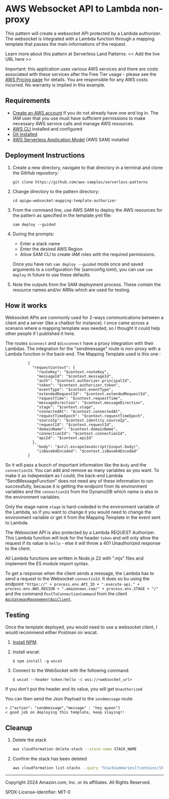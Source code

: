 # AWS Websocket API to Lambda non-proxy

This pattern will create a websocket API protected by a Lambda authorizer. The websocket is integrated with a Lambda function through a mapping template that passes the main informations of the request.

Learn more about this pattern at Serverless Land Patterns: << Add the live URL here >>

Important: this application uses various AWS services and there are costs associated with these services after the Free Tier usage - please see the [AWS Pricing page](https://aws.amazon.com/pricing/) for details. You are responsible for any AWS costs incurred. No warranty is implied in this example.

## Requirements

* [Create an AWS account](https://portal.aws.amazon.com/gp/aws/developer/registration/index.html) if you do not already have one and log in. The IAM user that you use must have sufficient permissions to make necessary AWS service calls and manage AWS resources.
* [AWS CLI](https://docs.aws.amazon.com/cli/latest/userguide/install-cliv2.html) installed and configured
* [Git Installed](https://git-scm.com/book/en/v2/Getting-Started-Installing-Git)
* [AWS Serverless Application Model](https://docs.aws.amazon.com/serverless-application-model/latest/developerguide/serverless-sam-cli-install.html) (AWS SAM) installed

## Deployment Instructions

1. Create a new directory, navigate to that directory in a terminal and clone the GitHub repository:
    ``` 
    git clone https://github.com/aws-samples/serverless-patterns
    ```
1. Change directory to the pattern directory:
    ```
    cd apigw-websocket-mapping-template-authorizer
    ```
1. From the command line, use AWS SAM to deploy the AWS resources for the pattern as specified in the template.yml file:
    ```
    sam deploy --guided
    ```
1. During the prompts:
    * Enter a stack name
    * Enter the desired AWS Region
    * Allow SAM CLI to create IAM roles with the required permissions.

    Once you have run `sam deploy --guided` mode once and saved arguments to a configuration file (samconfig.toml), you can use `sam deploy` in future to use these defaults.

1. Note the outputs from the SAM deployment process. These contain the resource names and/or ARNs which are used for testing.

## How it works

Websocket APIs are commonly used for 2-ways communications between a client and a server (like a chatbot for instance).
I once came across a scenario where a mapping template was needed, so I thought it could help other people if I published it here. 

The routes `$connect` and `$disconnect` have a proxy integration with their Lambdas. 
The integration for the "sendmessage" route is non-proxy with a Lambda function in the back-end. 
The Mapping Template used is this one : 
```
          {
            "requestContext": {
              "routeKey": "$context.routeKey",
              "messageId": "$context.messageId",
              "auth": "$context.authorizer.principalId",
              "token": "$context.authorizer.token",
              "eventType": "$context.eventType",
              "extendedRequestId": "$context.extendedRequestId",
              "requestTime": "$context.requestTime",
              "messageDirection": "$context.messageDirection",
              "stage": "$context.stage",
              "connectedAt": "$context.connectedAt",
              "requestTimeEpoch": "$context.requestTimeEpoch",
              "sourceIp": "$context.identity.sourceIp",
              "requestId": "$context.requestId",
              "domainName": "$context.domainName",
              "connectionId": "$context.connectionId",
              "apiId": "$context.apiId"
            },
              "body": "$util.escapeJavaScript($input.body)",
              "isBase64Encoded": "$context.isBase64Encoded"
          }
```
So it will pass a bunch of important information like the `Body` and the `connectionId`. You can add and remove as many variables as you want. 
To make it as independant as I could, the back-end Lambda "SendMessageFunction" does not need any of these information to run successfully, because it is getting the endpoint from its environment variables and the `connectionId` from the DynamoDB which name is also in the environment variables.

Only the stage name `stage` is hard-codeded in the environment variable of the Lambda, so if you want to change it you would need to change the environment variable or get it from the Mapping Template in the event sent to Lambda. 

The Websocket API is also protected by a Lambda REQUEST Authorizer. This Lambda function will look for the header `token` and will only allow the request if its value is `hello` - else it will throw a 401 Unauthorized response to the client. 

All Lambda functions are written in Node.js 22 with ".mjs" files and implement the ES module import syntax. 

To get a response when the client sends a message, the Lambda has to send a request to the Websocket `connectioId`. It does so bu using the endpoint `"https://" + process.env.API_ID + ".execute-api." + process.env.AWS_REGION + ".amazonaws.com/" + process.env.STAGE + "/"` and the command `PostToConnectionCommand` from the client [`ApiGatewayManagementApiClient`](https://docs.aws.amazon.com/AWSJavaScriptSDK/v3/latest/client/apigatewaymanagementapi/).

## Testing

Once the template deployed, you would need to use a websocket client, I would recommend either Postman ior wscat.

1. [Install NPM](https://www.npmjs.com/get-npm).

1. Install wscat:
    ```
    $ npm install -g wscat
    ```

1. Connect to the WebSocket with the following command:
    ```
    $ wscat --header token:hello -c wss://<websocket_url>
    ```
If you don't put the header and its value, you will get `Unauthorized`

You can then send the Json Payload to the `sendmessage` route:
```
> {"action": "sendmessage","message" : "hey queen"}
< good job on deploying this template, keep slaying!!
```

## Cleanup
 
1. Delete the stack
    ```bash
    aws cloudformation delete-stack --stack-name STACK_NAME
    ```
1. Confirm the stack has been deleted
    ```bash
    aws cloudformation list-stacks --query "StackSummaries[?contains(StackName,'STACK_NAME')].StackStatus"
    ```
----
Copyright 2024 Amazon.com, Inc. or its affiliates. All Rights Reserved.

SPDX-License-Identifier: MIT-0
